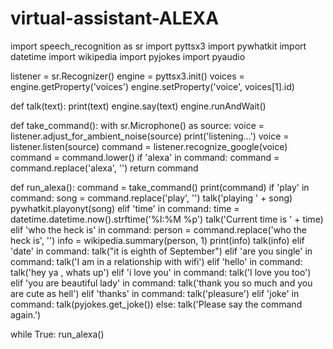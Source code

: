 # virtual-assistant-ALEXA
       


import speech_recognition as sr
import pyttsx3
import pywhatkit
import datetime
import wikipedia
import pyjokes
import pyaudio

listener = sr.Recognizer()
engine = pyttsx3.init()
voices = engine.getProperty('voices')
engine.setProperty('voice', voices[1].id)


def talk(text):
    print(text)
    engine.say(text)
    engine.runAndWait()


def take_command():
        with sr.Microphone() as source:
            voice = listener.adjust_for_ambient_noise(source)
            print('listening...')
            voice = listener.listen(source)
            command = listener.recognize_google(voice)
            command = command.lower()
            if 'alexa' in command:
                command = command.replace('alexa', '')
        return command


def run_alexa():
    command = take_command()
    print(command)
    if 'play' in command:
        song = command.replace('play', '')
        talk('playing ' + song)
        pywhatkit.playonyt(song)
    elif 'time' in command:
        time = datetime.datetime.now().strftime('%I:%M %p')
        talk('Current time is ' + time)
    elif 'who the heck is' in command:
        person = command.replace('who the heck is', '')
        info = wikipedia.summary(person, 1)
        print(info)
        talk(info)
    elif 'date' in command:
        talk("it is eighth of September")
    elif 'are you single' in command:
        talk('I am in a relationship with wifi')
    elif 'hello' in command:
        talk('hey ya , whats up')
    elif 'i love you' in command:
        talk('I love you too')
    elif 'you are beautiful lady' in command:
        talk('thank you so much and you are cute as hell')
    elif 'thanks' in command:
        talk('pleasure')
    elif 'joke' in command:
        talk(pyjokes.get_joke())
    else:
        talk('Please say the command again.')


while True:
    run_alexa()
